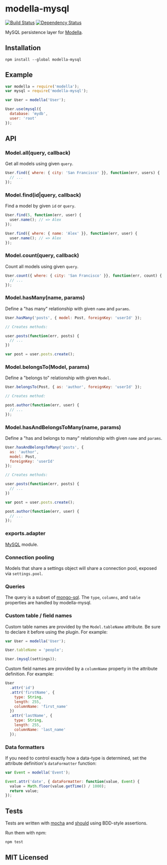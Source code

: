 # modella-mysql

[![Build Status](https://secure.travis-ci.org/alexmingoia/modella-mysql.png?branch=master)](http://travis-ci.org/alexmingoia/modella-mysql)
[![Dependency Status](https://david-dm.org/alexmingoia/modella-mysql.png)](http://david-dm.org/alexmingoia/modella-mysql)

MySQL persistence layer for [Modella](https://github.com/modella/modella).

## Installation

```shell
npm install --global modella-mysql
```

## Example

```javascript
var modella = require('modella');
var mysql = require('modella-mysql');

var User = modella('User');

User.use(mysql({
  database: 'mydb',
  user: 'root'
});
```

## API

### Model.all(query, callback)

Get all models using given `query`.

```javascript
User.find({ where: { city: 'San Francisco' }}, function(err, users) {
  // ...
});
```

### Model.find(id|query, callback)

Find a model by given `id` or `query`.

```javascript
User.find(5, function(err, user) {
  user.name(); // => Alex
});

User.find({ where: { name: 'Alex' }}, function(err, user) {
  user.name(); // => Alex
});
```

### Model.count(query, callback)

Count all models using given `query`.

```javascript
User.count({ where: { city: 'San Francisco' }}, function(err, count) {
  // ...
});
```

### Model.hasMany(name, params)

Define a "has many" relationship with given `name` and `params`.

```javascript
User.hasMany('posts', { model: Post, foreignKey: 'userId' });

// Creates methods:

user.posts(function(err, posts) {
  // ...
})

var post = user.posts.create();
```

### Model.belongsTo(Model, params)

Define a "belongs to" relationship with given `Model`.

```javascript
User.belongsTo(Post, { as: 'author', foreignKey: 'userId' });

// Creates method:

post.author(function(err, user) {
  // ...
});
```

### Model.hasAndBelongsToMany(name, params)

Define a "has and belongs to many" relationship with given `name` and `params`.

```javascript
User.hasAndBelongsToMany('posts', {
  as: 'author',
  model: Post,
  foreignKey: 'userId'
});

// Creates methods:

user.posts(function(err, posts) {
  // ...
})

var post = user.posts.create();

post.author(function(err, user) {
  // ...
});
```

### exports.adapter

[MySQL](https://github.com/felixge/node-mysql) module.

### Connection pooling

Models that share a settings object will share a connection pool, exposed via
`settings.pool`.

### Queries

The query is a subset of [mongo-sql](https://github.com/goodybag/mongo-sql).
The `type`, `columns`, and `table` properties are handled by modella-mysql.

### Custom table / field names

Custom table names are provided by the `Model.tableName` attribute. Be sure to
declare it before using the plugin. For example:

```javascript
var User = modella('User');

User.tableName = 'people';

User.(mysql(settings));
```

Custom field names are provided by a `columnName` property in the attribute
definition. For example:

```javascript
User
  .attr('id')
  .attr('firstName', {
    type: String,
    length: 255,
    columnName: 'first_name'
  })
  .attr('lastName', {
    type: String,
    length: 255,
    columnName: 'last_name'
  });
```

### Data formatters

If you need to control exactly how a data-type is determined, set the attribute
definition's `dataFormatter` function:

```javascript
var Event = modella('Event');

Event.attr('date', { dataFormatter: function(value, Event) {
  value = Math.floor(value.getTime() / 1000);
  return value;
});
```

## Tests

Tests are written with [mocha](https://github.com/visionmedia/mocha) and
[should](https://github.com/visionmedia/should.js) using BDD-style assertions.

Run them with npm:

```shell
npm test
```

## MIT Licensed
